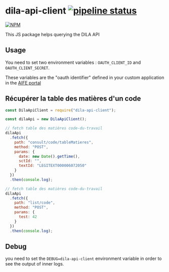 # dila-api-client [![pipeline status](https://gitlab.factory.social.gouv.fr/SocialGouv/dila-api-client/badges/master/pipeline.svg)](https://gitlab.factory.social.gouv.fr/SocialGouv/dila-api-client/commits/master)

[![NPM](https://nodei.co/npm/@socialgouv/dila-api-client.png?downloads=true&downloadRank=true&stars=true)](https://www.npmjs.com/package/@socialgouv/dila-api-client)

This JS package helps querying the DILA API

## Usage

You need to set two environment variables : `OAUTH_CLIENT_ID` and `OAUTH_CLIENT_SECRET`.

These variables are the "oauth identifier" defined in your custom application in the [AIFE portal](https://developer.aife.economie.gouv.fr)

## Récupérer la table des matières d'un code

```js
const DilaApiClient = require("dila-api-client");

const dilaApi = new DilaApiClient();

// fetch table des matières code-du-travail
dilaApi
  .fetch({
    path: "consult/code/tableMatieres",
    method: "POST",
    params: {
      date: new Date().getTime(),
      sctId: "",
      textId: "LEGITEXT000006072050"
    }
  })
  .then(console.log);

// fetch table des matières code-du-travail
dilaApi
  .fetch({
    path: "list/code",
    method: "POST",
    params: {
      test: 42
    }
  })
  .then(console.log);
```

## Debug

you need to set the `DEBUG=dila-api-client` environment variable in order to see
the output of inner logs.
